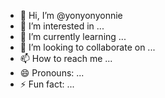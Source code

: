 - 👋 Hi, I’m @yonyonyonnie
- 👀 I’m interested in ...
- 🌱 I’m currently learning ...
- 💞️ I’m looking to collaborate on ...
- 📫 How to reach me ...
- 😄 Pronouns: ...
- ⚡ Fun fact: ...

<!---
yonyonyonnie/yonyonyonnie is a ✨ special ✨ repository because its `README.md` (this file) appears on your GitHub profile.
You can click the Preview link to take a look at your changes.
--->
